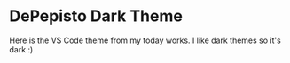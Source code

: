 # DePepisto Dark Theme

Here is the VS Code theme from my today works. I like dark themes so it's dark :)
